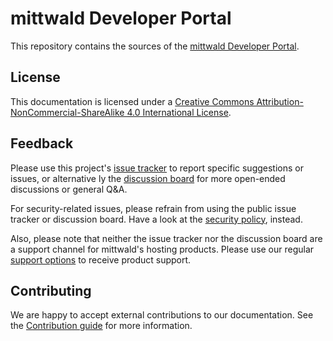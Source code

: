 # mittwald Developer Portal

This repository contains the sources of the [mittwald Developer Portal](https://developer.mittwald.de).

## License

This documentation is licensed under a [Creative Commons Attribution-NonCommercial-ShareAlike 4.0 International License](http://creativecommons.org/licenses/by-nc-sa/4.0/).

## Feedback

Please use this project's [issue tracker](https://github.com/mittwald/developer-portal/issues) to report specific suggestions or issues, or alternative ly the [discussion board](https://github.com/mittwald/developer-portal/discussions) for more open-ended discussions or general Q&A.

For security-related issues, please refrain from using the public issue tracker or discussion board. Have a look at the [security policy](./SECURITY.md), instead.

Also, please note that neither the issue tracker nor the discussion board are a support channel for mittwald's hosting products. Please use our regular [support options](https://www.mittwald.de/impressum) to receive product support.

## Contributing

We are happy to accept external contributions to our documentation. See the [Contribution guide](./CONTRIBUTING.md) for more information.
